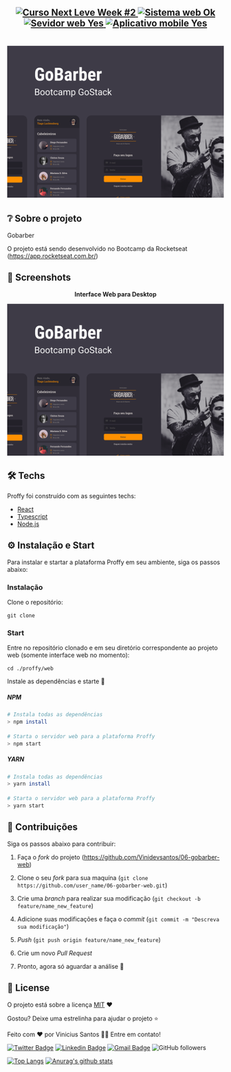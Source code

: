 <h2 align="center">
<a href="https://gobarber-ebon.vercel.app/">  
<img src="https://img.shields.io/badge/Next%20Level%20Week-%232-blueviolet?style=for-the-badge" alt="Curso Next Leve Week #2" />
</a>

<a href="https://gobarber-ebon.vercel.app/">  
<img src="https://img.shields.io/badge/web%3F-ok-blueviolet?style=for-the-badge" alt="Sistema web Ok" />
</a>

<a href="https://gobarber-ebon.vercel.app/">  
<img src="https://img.shields.io/badge/server%3F-Yes-blueviolet?style=for-the-badge" alt="Sevidor web Yes" />
</a>

<a href="https://gobarber-ebon.vercel.app/">  
<img src="https://img.shields.io/badge/app mobile%3F-Yes-blueviolet?style=for-the-badge" alt="Aplicativo mobile Yes" />
</a>

</h2>

<h1 align="center">
	<a href="https://gobarber-ebon.vercel.app/">
  		<img src="https://github.com/Vinidevsantos/06-gobarber-web/blob/master/src/assets/Capa.png?raw=true" alt="Logo da Proffy" />
	</a>
</h1>

## ❔ Sobre o projeto

Gobarber

O projeto está sendo desenvolvido no Bootcamp da Rocketseat (https://app.rocketseat.com.br/)

## 📸 Screenshots

<p align="center"><b>Interface Web para Desktop</b></p>
<p align="center">
  <img src="https://github.com/Vinidevsantos/06-gobarber-web/blob/master/src/assets/Capa.png?raw=true" alt="GoBarber Web" />
</p>


## 🛠 Techs

Proffy foi construído com as seguintes techs:

- [React](https://pt-br.reactjs.org/)
- [Typescript](https://www.typescriptlang.org/)
- [Node.js](https://nodejs.org/en/)

## ⚙ Instalação e Start

Para instalar e startar a plataforma Proffy em seu ambiente, siga os passos abaixo:

### Instalação

Clone o repositório:
```
git clone  
```

### Start

Entre no repositório clonado e em seu diretório correspondente ao projeto web (somente interface web no momento):
```
cd ./proffy/web
```

Instale as dependências e starte 🚀

##### NPM
```bash
# Instala todas as dependências
> npm install 

# Starta o servidor web para a plataforma Proffy
> npm start 
```

##### YARN
```bash
# Instala todas as dependências
> yarn install 

# Starta o servidor web para a plataforma Proffy
> yarn start 
```

## 🤝 Contribuições

Siga os passos abaixo para contribuir:

1. Faça o *fork* do projeto (<https://github.com/Vinidevsantos/06-gobarber-web>)

2. Clone o seu *fork* para sua maquína (`git clone https://github.com/user_name/06-gobarber-web.git`)

3. Crie uma *branch* para realizar sua modificação (`git checkout -b feature/name_new_feature`)

4. Adicione suas modificações e faça o *commit* (`git commit -m "Descreva sua modificação"`)

5. *Push* (`git push origin feature/name_new_feature`)

6. Crie um novo *Pull Request*

7. Pronto, agora só aguardar a análise 🚀 

## 📜 License

O projeto está sobre a licença [MIT](./LICENSE) ❤️ 

Gostou? Deixe uma estrelinha para ajudar o projeto ⭐

Feito com ❤️ por Vinicius Santos 👋🏽 Entre em contato!


[![Twitter Badge](https://img.shields.io/badge/-@ViniSantosDev-1ca0f1?style=flat-square&labelColor=1ca0f1&logo=twitter&logoColor=white&link=https://twitter.com/ViniSantosDev)](https://twitter.com/ViniSantosDev)
[![Linkedin Badge](https://img.shields.io/badge/-Vinicius-blue?style=flat-square&logo=Linkedin&logoColor=white&link=https://www.linkedin.com/in/vinidevsantos/)](https://www.linkedin.com/in/vinidevsantos/) 
[![Gmail Badge](https://img.shields.io/badge/-santosvini.rv@gmail.com-c14438?style=flat-square&logo=Gmail&logoColor=white&link=mailto:santosvini.rv@gmail.com)](mailto:santosvini.rv@gmail.com)
![GitHub followers](https://img.shields.io/github/followers/vinidevsantos?style=social)


[![Top Langs](https://github-readme-stats.vercel.app/api/top-langs/?username=vinidevsantos&layout=compact)](https://github.com/anuraghazra/github-readme-stats)
[![Anurag's github stats](https://github-readme-stats.vercel.app/api?username=vinidevsantos)](https://github.com/anuraghazra/github-readme-stats)



